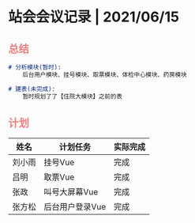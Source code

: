 # 站会会议记录 | 2021/06/15

## <font color="lightcoral">总结</font>

``` markdown
# 分析模块(暂时):
	后台用户模块、挂号模块、取票模块、体检中心模块、药房模块

# 建表(未完成):
	暂时规划了了【住院大模块】之前的表
```



## <font color="lightcoral">计划</font>

| 姓名   | 计划任务        | 实际完成 |
| ------ | --------------- | -------- |
| 刘小雨 | 挂号Vue         | 完成     |
| 吕明   | 取票Vue         | 完成     |
| 张政   | 叫号大屏幕Vue   | 完成     |
| 张方松 | 后台用户登录Vue | 完成     |

